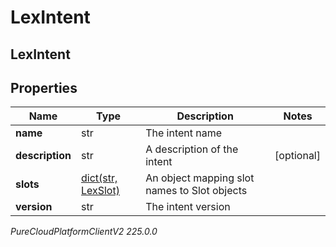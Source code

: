 # LexIntent

## LexIntent

## Properties

|Name | Type | Description | Notes|
|------------ | ------------- | ------------- | -------------|
| **name** | str | The intent name | |
| **description** | str | A description of the intent | [optional] |
| **slots** | [dict(str, LexSlot)](LexSlot) | An object mapping slot names to Slot objects | |
| **version** | str | The intent version | |



_PureCloudPlatformClientV2 225.0.0_
